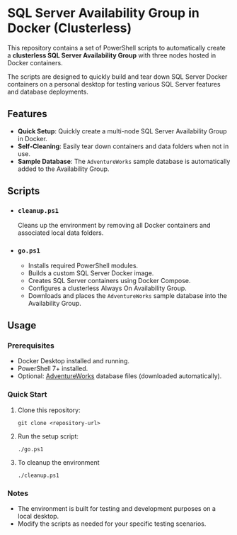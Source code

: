# SQL Server Availability Group in Docker (Clusterless)

This repository contains a set of PowerShell scripts to automatically create a **clusterless SQL Server Availability Group** with three nodes hosted in Docker containers.

The scripts are designed to quickly build and tear down SQL Server Docker containers on a personal desktop for testing various SQL Server features and database deployments.

## Features

- **Quick Setup**: Quickly create a multi-node SQL Server Availability Group in Docker.
- **Self-Cleaning**: Easily tear down containers and data folders when not in use.
- **Sample Database**: The `AdventureWorks` sample database is automatically added to the Availability Group.

## Scripts

- ### `cleanup.ps1`
  Cleans up the environment by removing all Docker containers and associated local data folders.

- ### `go.ps1`
  - Installs required PowerShell modules.
  - Builds a custom SQL Server Docker image.
  - Creates SQL Server containers using Docker Compose.
  - Configures a clusterless Always On Availability Group.
  - Downloads and places the `AdventureWorks` sample database into the Availability Group.

## Usage

### Prerequisites

- Docker Desktop installed and running.
- PowerShell 7+ installed.
- Optional: [AdventureWorks](https://github.com/Microsoft/sql-server-samples/releases/tag/adventureworks) database files (downloaded automatically).

### Quick Start

1. Clone this repository:
   ```pwsh
   git clone <repository-url>
2. Run the setup script:
    ```pwsh
    ./go.ps1
3. To cleanup the environment
    ```pwsh
    ./cleanup.ps1

### Notes
- The environment is built for testing and development purposes on a local desktop.
- Modify the scripts as needed for your specific testing scenarios.